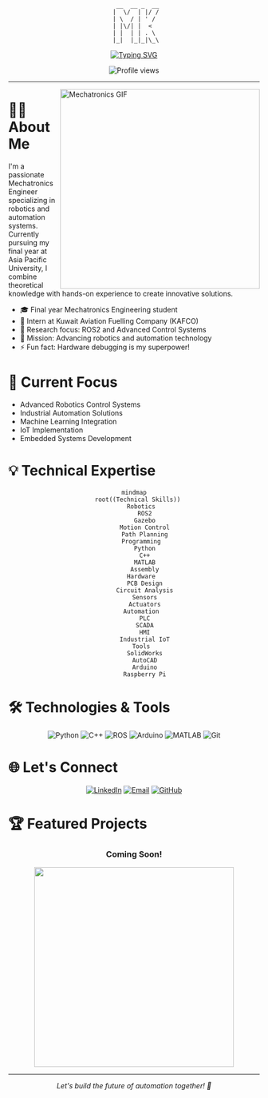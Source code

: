 <div align="center">

```ascii
  __  __ _  __
 |  \/  | |/ /
 | \  / | ' / 
 | |\/| |  <  
 | |  | | . \ 
 |_|  |_|_|\_\
```

[![Typing SVG](https://readme-typing-svg.herokuapp.com?font=Fira+Code&pause=1000&color=C4A467&center=true&vCenter=true&width=435&lines=Mechatronics+Engineer;Robotics+Enthusiast;Automation+Specialist;Problem+Solver;Innovation+Driver)](https://git.io/typing-svg)

<img src="https://komarev.com/ghpvc/?username=mahmoud-khairy&style=flat-square&color=C4A467" alt="Profile views"/>

</div>

---


<img align="right" alt="Mechatronics GIF" width="400" src="https://media.giphy.com/media/qgQUggAC3Pfv687qPC/giphy.gif"/>

# 👨‍💻 About Me

I'm a passionate Mechatronics Engineer specializing in robotics and automation systems. Currently pursuing my final year at Asia Pacific University, I combine theoretical knowledge with hands-on experience to create innovative solutions.

- 🎓 Final year Mechatronics Engineering student
- 💼 Intern at Kuwait Aviation Fuelling Company (KAFCO)
- 🔬 Research focus: ROS2 and Advanced Control Systems
- 🎯 Mission: Advancing robotics and automation technology
- ⚡ Fun fact: Hardware debugging is my superpower!

# 🚀 Current Focus

- Advanced Robotics Control Systems
- Industrial Automation Solutions
- Machine Learning Integration
- IoT Implementation
- Embedded Systems Development

# 💡 Technical Expertise

<div align="center">

```mermaid
mindmap
  root((Technical Skills))
    Robotics
      ROS2
      Gazebo
      Motion Control
      Path Planning
    Programming
      Python
      C++
      MATLAB
      Assembly
    Hardware
      PCB Design
      Circuit Analysis
      Sensors
      Actuators
    Automation
      PLC
      SCADA
      HMI
      Industrial IoT
    Tools
      SolidWorks
      AutoCAD
      Arduino
      Raspberry Pi
```

</div>

# 🛠️ Technologies & Tools

<div align="center">

![Python](https://img.shields.io/badge/Python-3776AB?style=for-the-badge&logo=python&logoColor=white)
![C++](https://img.shields.io/badge/C++-00599C?style=for-the-badge&logo=c%2B%2B&logoColor=white)
![ROS](https://img.shields.io/badge/ROS-22314E?style=for-the-badge&logo=ros&logoColor=white)
![Arduino](https://img.shields.io/badge/Arduino-00979D?style=for-the-badge&logo=Arduino&logoColor=white)
![MATLAB](https://img.shields.io/badge/MATLAB-0076A8?style=for-the-badge&logo=mathworks&logoColor=white)
![Git](https://img.shields.io/badge/Git-F05032?style=for-the-badge&logo=git&logoColor=white)

</div>

# 🌐 Let's Connect

<div align="center">

[![LinkedIn](https://img.shields.io/badge/LinkedIn-0077B5?style=for-the-badge&logo=linkedin&logoColor=white)](https://www.linkedin.com/in/mody-khairy-0023322ba/)
[![Email](https://img.shields.io/badge/Email-D14836?style=for-the-badge&logo=gmail&logoColor=white)](mailto:tp066167@mail.apu.edu.my)
[![GitHub](https://img.shields.io/badge/GitHub-100000?style=for-the-badge&logo=github&logoColor=white)](https://github.com/mahmoud-khairy)

</div>

# 🏆 Featured Projects

<div align="center">

### Coming Soon!
<img src="https://media.giphy.com/media/3oKIPEqDGUULpEU0aQ/giphy.gif" width="400"/>

</div>

---
<div align="center">
<i>Let's build the future of automation together! 🤖</i>
</div>
